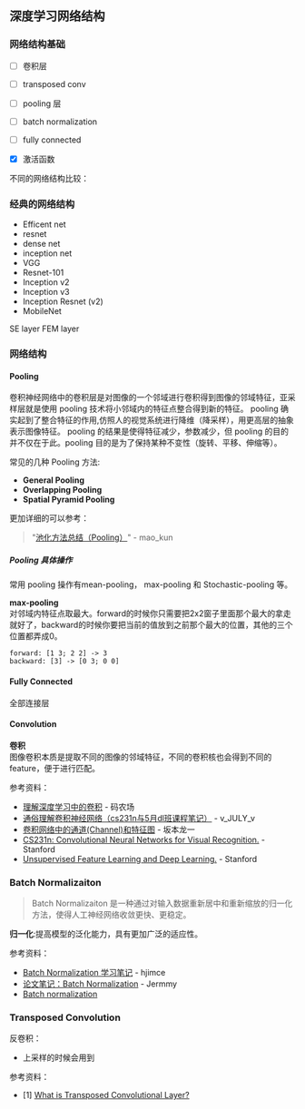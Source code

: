 ## 深度学习网络结构




### 网络结构基础

- [ ] 卷积层
- [ ] transposed conv
- [ ] pooling 层
- [ ] batch normalization
- [ ] fully connected
- [x] 激活函数


不同的网络结构比较：
### 经典的网络结构
- Efficent net
- resnet
- dense net
- inception net
- VGG
- Resnet-101
- Inception v2
- Inception v3
- Inception Resnet (v2)
- MobileNet



SE layer
FEM layer



### 网络结构
#### Pooling
卷积神经网络中的卷积层是对图像的一个邻域进行卷积得到图像的邻域特征，亚采样层就是使用 pooling 技术将小邻域内的特征点整合得到新的特征。 pooling 确实起到了整合特征的作用,仿照人的视觉系统进行降维（降采样），用更高层的抽象表示图像特征。
pooling 的结果是使得特征减少，参数减少，但 pooling 的目的并不仅在于此。pooling 目的是为了保持某种不变性（旋转、平移、伸缩等）。

常见的几种 Pooling 方法:
- **General Pooling**
- **Overlapping Pooling**
- **Spatial Pyramid Pooling**

更加详细的可以参考：
> "[池化方法总结（Pooling）](https://blog.csdn.net/mao_kun/article/details/50507376)" - mao_kun 

##### Pooling 具体操作
常用 pooling  操作有mean-pooling， max-pooling 和 Stochastic-pooling 等。  


**max-pooling**  
对邻域内特征点取最大。forward的时候你只需要把2x2窗子里面那个最大的拿走就好了，backward的时候你要把当前的值放到之前那个最大的位置，其他的三个位置都弄成0。
```
forward: [1 3; 2 2] -> 3
backward: [3] -> [0 3; 0 0]
```

#### Fully Connected

全部连接层

#### Convolution
**卷积**  
图像卷积本质是提取不同的图像的邻域特征，不同的卷积核也会得到不同的 feature，便于进行匹配。



参考资料：
- [理解深度学习中的卷积](http://www.hankcs.com/ml/understanding-the-convolution-in-deep-learning.html) - 码农场  
- [通俗理解卷积神经网络（cs231n与5月dl班课程笔记）](https://blog.csdn.net/v_july_v/article/details/51812459) - v_JULY_v  
- [卷积网络中的通道(Channel)和特征图](https://www.jianshu.com/p/bf8749e15566) - 坂本龙一
- [CS231n: Convolutional Neural Networks for Visual Recognition.](http://cs231n.github.io/)  - Stanford  
- [Unsupervised Feature Learning and Deep Learning.](http://ufldl.stanford.edu/tutorial/) - Stanford


### Batch Normalizaiton

> Batch Normalizaiton 是一种通过对输入数据重新居中和重新缩放的归一化方法，使得人工神经网络收敛更快、更稳定。

**归一化**:提高模型的泛化能力，具有更加广泛的适应性。  

参考资料：
- [Batch Normalization 学习笔记](https://blog.csdn.net/hjimce/article/details/50866313) - hjimce  
- [论文笔记：Batch Normalization](http://jermmy.xyz/2017/09/02/2017-9-2-paper-notes-batch-normalization/) - Jermmy
- [Batch normalization](https://en.wikipedia.org/wiki/Batch_normalization)




### Transposed Convolution

反卷积：
- 上采样的时候会用到


参考资料：
- [1] [What is Transposed Convolutional Layer?](https://towardsdatascience.com/what-is-transposed-convolutional-layer-40e5e6e31c11)

